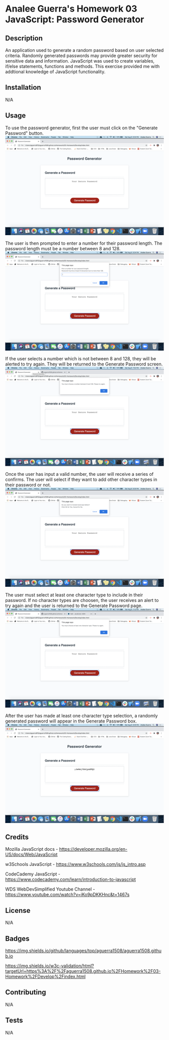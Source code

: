 # Analee Guerra's Homework 03 JavaScript: Password Generator

## Description

An application used to generate a random password based on user selected criteria. Randomly generated passwords may provide greater security for sensitive data and information. JavaScript was used to create variables, if/else statements, functions and methods. This exercise provided me with addtional knowledge of JavaScript functionality. 

## Installation

N/A

## Usage 

To use the password generator, first the user must click on the "Generate Password" button.
![](2020-08-08-18-57-37.png)

The user is then prompted to enter a number for their password length. The password length must be a number between 8 and 128.
![](2020-08-08-19-02-13.png)

If the user selects a number which is not between 8 and 128, they will be alerted to try again. They will be returned to the Generate Password screen. 
![](2020-08-08-19-03-59.png)

Once the user has input a valid number, the user will receive a series of confirms. The user will select if they want to add other character types in their password or not.
![](2020-08-08-19-10-58.png)

The user must select at least one character type to include in their password. If no character types are choosen, the user receives an alert to try again and the user is returned to the Generate Password page. 
![](2020-08-08-19-13-08.png)

After the user has made at least one character type selection, a randomly generated password will appear in the Generate Password box.
![](2020-08-08-19-14-39.png)

## Credits

Mozilla JavaScript docs - https://developer.mozilla.org/en-US/docs/Web/JavaScript

w3Schools JavaScript - https://www.w3schools.com/js/js_intro.asp

CodeCademy JavaScript - https://www.codecademy.com/learn/introduction-to-javascript

WDS WebDevSimplified Youtube Channel - https://www.youtube.com/watch?v=iKo9pDKKHnc&t=1467s


## License

N/A

## Badges

https://img.shields.io/github/languages/top/aguerra1508/aguerra1508.github.io

https://img.shields.io/w3c-validation/html?targetUrl=https%3A%2F%2Faguerra1508.github.io%2FHomework%2F03-Homework%2FDevelop%2Findex.html

## Contributing

N/A

## Tests

N/A